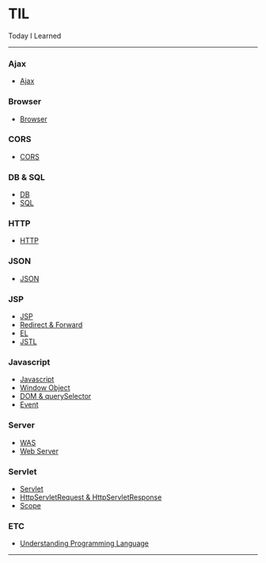 TIL
===

Today I Learned

---

### Ajax<br>

-	[Ajax](https://github.com/xlffm3/TIL/blob/master/%5BAjax%5D/Ajax.md)

### Browser<br>

-	[Browser](https://github.com/xlffm3/TIL/blob/master/%5BBrowser%5D/Browser.md)

### CORS<br>

-	[CORS](https://github.com/xlffm3/TIL/blob/master/%5BCORS%5D/CORS.md)

### DB & SQL<br>

-	[DB]()
-	[SQL]()

### HTTP<br>

-	[HTTP](https://github.com/xlffm3/TIL/blob/master/%5BHTTP%5D/HTTP.md)

### JSON<br>

-	[JSON](https://github.com/xlffm3/TIL/blob/master/%5BJSON%5D/JSON.md)

### JSP<br>

-	[JSP](https://github.com/xlffm3/TIL/blob/master/%5BJSP%5D/JSP.md)
-	[Redirect & Forward](https://github.com/xlffm3/TIL/blob/master/%5BJSP%5D/Redirect%26Forward.md)
-	[EL]()
-	[JSTL]()

### Javascript<br>

-	[Javascript](https://github.com/xlffm3/TIL/blob/master/%5BJavascript%5D/Javascript.md)
-	[Window Object](https://github.com/xlffm3/TIL/blob/master/%5BJavascript%5D/Window_Object.md)
-	[DOM & querySelector](https://github.com/xlffm3/TIL/blob/master/%5BJavascript%5D/DOM%26querySelector.md)
-	[Event](https://github.com/xlffm3/TIL/blob/master/%5BJavascript%5D/Event.md)

### Server<br>

-	[WAS](https://github.com/xlffm3/TIL/blob/master/%5BServer%5D/WAS.md)
-	[Web Server](https://github.com/xlffm3/TIL/blob/master/%5BServer%5D/Web_Server.md)

### Servlet<br>

-	[Servlet](https://github.com/xlffm3/TIL/blob/master/%5BServlet%5D/Servlet.md)
-	[HttpServletRequest & HttpServletResponse](https://github.com/xlffm3/TIL/blob/master/%5BServlet%5D/HttpServletRequest%26HttpServletResponse.md)
-	[Scope](https://github.com/xlffm3/TIL/blob/master/%5BServlet%5D/Scope.md)

### ETC<br>

-	[Understanding Programming Language](https://github.com/xlffm3/TIL/blob/master/%5BETC%5D/Understanding_Programming_Language.md)

---
